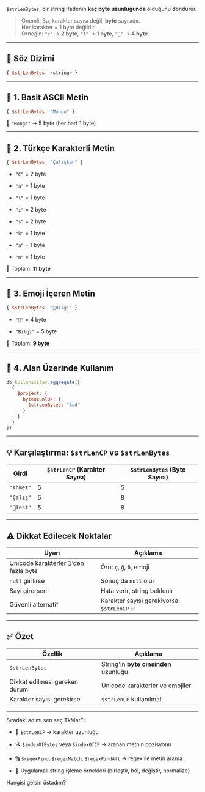 
`$strLenBytes`, bir string ifadenin **kaç byte uzunluğunda** olduğunu döndürür.

> Önemli: Bu, karakter sayısı değil, **byte** sayısıdır.  
> Her karakter = 1 byte değildir.  
> Örneğin: `"ç"` → **2 byte**, `"A"` → **1 byte**, `"🧠"` → **4 byte**

---

## 📌 Söz Dizimi

```js
{ $strLenBytes: <string> }
```

---

## 🧪 1. Basit ASCII Metin

```js
{ $strLenBytes: "Mongo" }
```

📌 `"Mongo"` → 5 byte (her harf 1 byte)

---

## 🧪 2. Türkçe Karakterli Metin

```js
{ $strLenBytes: "Çalışkan" }
```

- `"Ç"` = 2 byte
    
- `"a"` = 1 byte
    
- `"l"` = 1 byte
    
- `"ı"` = 2 byte
    
- `"ş"` = 2 byte
    
- `"k"` = 1 byte
    
- `"a"` = 1 byte
    
- `"n"` = 1 byte
    

📌 Toplam: **11 byte**

---

## 🧪 3. Emoji İçeren Metin

```js
{ $strLenBytes: "🧠Bilgi" }
```

- `"🧠"` = 4 byte
    
- `"Bilgi"` = 5 byte
    

📌 Toplam: **9 byte**

---

## 🧪 4. Alan Üzerinde Kullanım

```js
db.kullanicilar.aggregate([
  {
    $project: {
      byteUzunluk: {
        $strLenBytes: "$ad"
      }
    }
  }
])
```

---

## 💡 Karşılaştırma: `$strLenCP` vs `$strLenBytes`

|Girdi|`$strLenCP` (Karakter Sayısı)|`$strLenBytes` (Byte Sayısı)|
|---|---|---|
|`"Ahmet"`|5|5|
|`"Çalış"`|5|8|
|`"🧠Test"`|5|8|

---

## ⚠️ Dikkat Edilecek Noktalar

|Uyarı|Açıklama|
|---|---|
|Unicode karakterler 1’den fazla byte|Örn: `ç`, `ğ`, `ö`, emoji|
|`null` girilirse|Sonuç da `null` olur|
|Sayı girersen|Hata verir, string beklenir|
|Güvenli alternatif|Karakter sayısı gerekiyorsa: `$strLenCP` ✅|

---

## ✅ Özet

|Özellik|Açıklama|
|---|---|
|`$strLenBytes`|String'in **byte cinsinden** uzunluğu|
|Dikkat edilmesi gereken durum|Unicode karakterler ve emojiler|
|Karakter sayısı gerekirse|`$strLenCP` kullanılmalı|

---

Sıradaki adımı sen seç TkMatE:

- 🔢 `$strLenCP` → karakter uzunluğu
    
- 🔍 `$indexOfBytes` veya `$indexOfCP` → aranan metnin pozisyonu
    
- 🔠 `$regexFind`, `$regexMatch`, `$regexFindAll` → regex ile metin arama
    
- 🔁 Uygulamalı string işleme örnekleri (birleştir, böl, değiştir, normalize)
    

Hangisi gelsin üstadım?